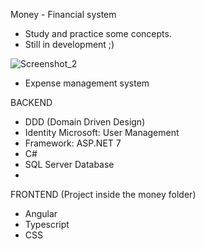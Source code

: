 Money - Financial system 

* Study and practice some concepts.
* Still in development ;) 

![Screenshot_2](https://github.com/maiconlmotadev/Financial_System_Money/assets/88989642/a8899038-824b-4590-b22f-1787b6247b8a)

- Expense management system

BACKEND
- DDD (Domain Driven Design)
- Identity Microsoft: User Management
- Framework: ASP.NET 7
- C#
- SQL Server Database
- 
FRONTEND
  (Project inside the money folder)
- Angular
- Typescript
- CSS
